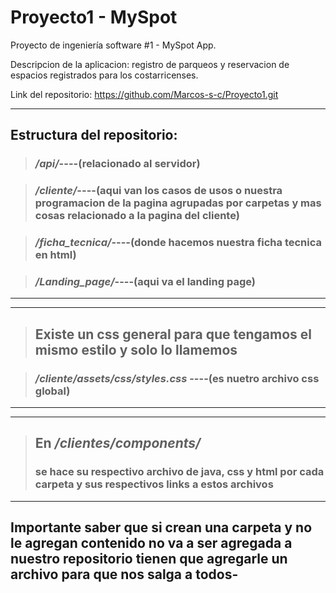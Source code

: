 # Proyecto1 - MySpot

Proyecto de ingeniería software #1 - MySpot App.

Descripcion de la aplicacion: registro de parqueos y reservacion de espacios registrados para los costarricenses.

Link del repositorio: https://github.com/Marcos-s-c/Proyecto1.git

-------------------------------------------------------------------------------------------------------------------------------------
## Estructura del repositorio:

>### */api/*----(relacionado al servidor)

>### */cliente/*----(aqui van los casos de usos o nuestra programacion de la pagina agrupadas por carpetas y mas cosas relacionado a la pagina del cliente)

>### */ficha_tecnica/*----(donde hacemos nuestra ficha tecnica en html)

>### */Landing_page/*----(aqui va el landing page)
-------------------------------------------------------------------------------------------------------------------------------------

-------------------------------------------------------------------------------------------------------------------------------------
> ## Existe un css general para que tengamos el mismo estilo y solo lo llamemos

> ### */cliente/assets/css/styles.css* ----(es nuetro archivo css global)
-------------------------------------------------------------------------------------------------------------------------------------
-------------------------------------------------------------------------------------------------------------------------------------
> ## En */clientes/components/* 
> ### se hace su respectivo archivo de java, css y html por cada carpeta y sus respectivos links a estos archivos
-------------------------------------------------------------------------------------------------------------------------------------


## Importante saber que si crean una carpeta y no le agregan contenido no va a ser agregada a nuestro repositorio tienen que agregarle un archivo para que nos salga a todos-
